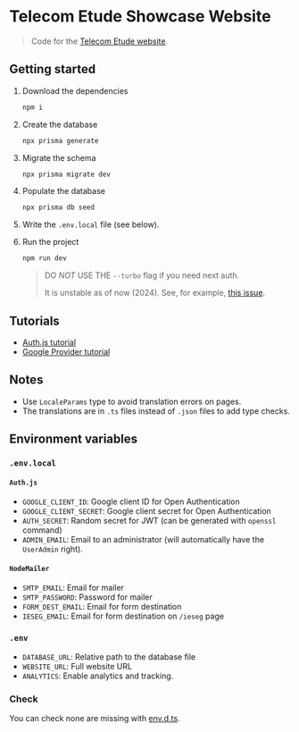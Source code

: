 # Telecom Etude Showcase Website

> Code for the [Telecom Etude website](http://telecom-etude.fr).

## Getting started

1. Download the dependencies

    ```sh
    npm i 
    ```

2. Create the database

    ```sh
    npx prisma generate
    ```

3. Migrate the schema

    ```sh
    npx prisma migrate dev
    ```

4. Populate the database

    ```sh
    npx prisma db seed
    ```

5. Write the `.env.local` file (see below).
6. Run the project

    ```sh
    npm run dev
    ```

    > DO *NOT* USE THE `--turbo` flag if you need next auth.
    >
    > It is unstable as of now (2024). See, for example, [this issue](https://github.com/nextauthjs/next-auth/issues/11674).

## Tutorials

- [Auth.js tutorial](https://www.youtube.com/watch?v=1MTyCvS05V4)
- [Google Provider tutorial](https://www.youtube.com/watch?v=Rs8018RO5YQ)

## Notes

- Use `LocaleParams` type to avoid translation errors on pages.
- The translations are in `.ts` files instead of `.json` files to add type checks.

## Environment variables

### `.env.local`

#### `Auth.js`

- `GOOGLE_CLIENT_ID`: Google client ID for Open Authentication
- `GOOGLE_CLIENT_SECRET`: Google client secret for Open Authentication
- `AUTH_SECRET`: Random secret for JWT (can be generated with `openssl` command)
- `ADMIN_EMAIL`: Email to an administrator (will automatically have the `UserAdmin` right).

#### `NodeMailer`

- `SMTP_EMAIL`: Email for mailer
- `SMTP_PASSWORD`: Password for mailer
- `FORM_DEST_EMAIL`: Email for form destination
- `IESEG_EMAIL`: Email for form destination on `/ieseg` page

### `.env`

- `DATABASE_URL`: Relative path to the database file
- `WEBSITE_URL`: Full website URL
- `ANALYTICS`: Enable analytics and tracking.

### Check

You can check none are missing with [env.d.ts](./env.d.ts).
